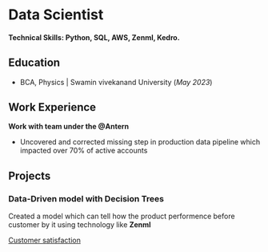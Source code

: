 # Data Scientist

#### Technical Skills: Python, SQL, AWS, Zenml, Kedro.

## Education
- BCA, Physics | Swamin vivekanand University (_May 2023_)	

## Work Experience
**Work with team under the @Antern**
- Uncovered and corrected missing step in production data pipeline which impacted over 70% of active accounts

## Projects
### Data-Driven model with Decision Trees
Created a model which can tell how the product performence before customer by it using technology like **Zenml**

[Customer satisfaction](assets/img/)
